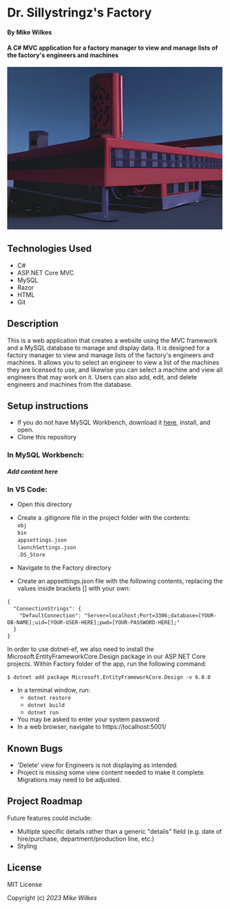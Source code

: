 # Dr. Sillystringz's Factory
#### By Mike Wilkes
#### A C# MVC application for a factory manager to view and manage lists of the factory's engineers and machines
<img src="./Dr__Sillystringz.jpg" alt="Image of the factory" width="500" /><br>

## Technologies Used

- C#
- ASP.NET Core MVC
- MySQL
- Razor
- HTML
- Git

## Description

This is a web application that creates a website using the MVC framework and a MySQL database to manage and display data. It is designed for a factory manager to view and manage lists of the factory's engineers and machines. It allows you to select an engineer to view a list of the machines they are licensed to use, and likewise you can select a machine and view all engineers that may work on it. Users can also add, edit, and delete engineers and machines from the database.
## Setup instructions

- If you do not have MySQL Workbench, download it [here](https://dev.mysql.com/downloads/workbench/), install, and open.
- Clone this repository
### In MySQL Workbench:
#### _Add content here_
### In VS Code:
- Open this directory
- Create a .gitignore file in the project folder with the contents:<br>
  `obj`<br>
  `bin`<br>
  `appsettings.json`<br>
  `launchSettings.json`<br>
  `.DS_Store`<br>

- Navigate to the Factory directory
- Create an appsettings.json file with the following contents, replacing the values inside brackets [] with your own:

```
{
  "ConnectionStrings": {
    "DefaultConnection": "Server=localhost;Port=3306;database=[YOUR-DB-NAME];uid=[YOUR-USER-HERE];pwd=[YOUR-PASSWORD-HERE];"
  }
}
```

In order to use dotnet-ef, we also need to install the Microsoft.EntityFrameworkCore.Design package in our ASP.NET Core projects. Within Factory folder of the app, run the following command:
```
$ dotnet add package Microsoft.EntityFrameworkCore.Design -v 6.0.0
```

- In a terminal window, run:
  - `dotnet restore`
  - `dotnet build`
  - `dotnet run`
- You may be asked to enter your system password
- In a web browser, navigate to https://localhost:5001/

## Known Bugs
* 'Delete' view for Engineers is not displaying as intended.
* Project is missing some view content needed to make it complete. Migrations may need to be adjusted. 


## Project Roadmap
Future features could include:
* Multiple specific details rather than a generic "details" field (e.g. date of hire/purchase, department/production line, etc.)
* Styling

## License

MIT License

Copyright (c) _2023_ _Mike Wilkes_